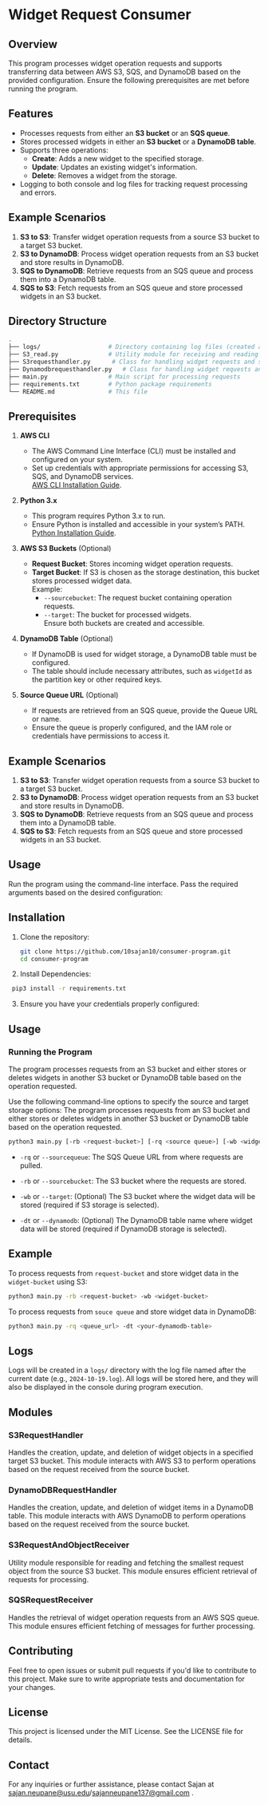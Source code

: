 # Widget Request Consumer

## Overview
This program processes widget operation requests and supports transferring data between AWS S3, SQS, and DynamoDB based on the provided configuration. Ensure the following prerequisites are met before running the program.


## Features
- Processes requests from either an **S3 bucket** or an **SQS queue**.
- Stores processed widgets in either an **S3 bucket** or a **DynamoDB table**.
- Supports three operations:
  - **Create**: Adds a new widget to the specified storage.
  - **Update**: Updates an existing widget's information.
  - **Delete**: Removes a widget from the storage.
- Logging to both console and log files for tracking request processing and errors.
  
## Example Scenarios

1. **S3 to S3**: Transfer widget operation requests from a source S3 bucket to a target S3 bucket.  
2. **S3 to DynamoDB**: Process widget operation requests from an S3 bucket and store results in DynamoDB.  
3. **SQS to DynamoDB**: Retrieve requests from an SQS queue and process them into a DynamoDB table.  
4. **SQS to S3**: Fetch requests from an SQS queue and store processed widgets in an S3 bucket.
   
## Directory Structure
```bash
.
├── logs/                   # Directory containing log files (created automatically)
├── S3_read.py              # Utility module for receiving and reading requests from S3
├── S3requesthandler.py      # Class for handling widget requests and storing data in S3
├── Dynamodbrequesthandler.py   # Class for handling widget requests and storing data in DynamoDB
├── main.py                 # Main script for processing requests
├── requirements.txt        # Python package requirements
└── README.md               # This file
```

## Prerequisites

1. **AWS CLI**  
   - The AWS Command Line Interface (CLI) must be installed and configured on your system.  
   - Set up credentials with appropriate permissions for accessing S3, SQS, and DynamoDB services.  
   [AWS CLI Installation Guide](https://docs.aws.amazon.com/cli/latest/userguide/install-cliv2.html).

2. **Python 3.x**  
   - This program requires Python 3.x to run.  
   - Ensure Python is installed and accessible in your system’s PATH.  
   [Python Installation Guide](https://www.python.org/downloads/).

3. **AWS S3 Buckets** (Optional)  
   - **Request Bucket**: Stores incoming widget operation requests.  
   - **Target Bucket**: If S3 is chosen as the storage destination, this bucket stores processed widget data.  
   Example:  
     - `--sourcebucket`: The request bucket containing operation requests.  
     - `--target`: The bucket for processed widgets.  
   Ensure both buckets are created and accessible.

4. **DynamoDB Table** (Optional)  
   - If DynamoDB is used for widget storage, a DynamoDB table must be configured.  
   - The table should include necessary attributes, such as `widgetId` as the partition key or other required keys.  

5. **Source Queue URL** (Optional)  
   - If requests are retrieved from an SQS queue, provide the Queue URL or name.  
   - Ensure the queue is properly configured, and the IAM role or credentials have permissions to access it.

## Example Scenarios

1. **S3 to S3**: Transfer widget operation requests from a source S3 bucket to a target S3 bucket.  
2. **S3 to DynamoDB**: Process widget operation requests from an S3 bucket and store results in DynamoDB.  
3. **SQS to DynamoDB**: Retrieve requests from an SQS queue and process them into a DynamoDB table.  
4. **SQS to S3**: Fetch requests from an SQS queue and store processed widgets in an S3 bucket.

## Usage

Run the program using the command-line interface. Pass the required arguments based on the desired configuration:


## Installation

1. Clone the repository:

   ```bash
   git clone https://github.com/10sajan10/consumer-program.git
   cd consumer-program
   ```
2. Install Dependencies:

  ```bash
   pip3 install -r requirements.txt
   ```

3. Ensure you have your credentials properly configured:

## Usage
### Running the Program
The program processes requests from an S3 bucket and either stores or deletes widgets in another S3 bucket or DynamoDB table based on the operation requested.

Use the following command-line options to specify the source and target storage options:
The program processes requests from an S3 bucket and either stores or deletes widgets in another S3 bucket or DynamoDB table based on the operation requested.

```bash
python3 main.py [-rb <request-bucket>] [-rq <source queue>] [-wb <widget-bucket>] [-dt <dynamodb-table>]
```

- `-rq` or `--sourcequeue`: The SQS Queue URL from where requests are pulled.
  
- `-rb` or `--sourcebucket`: The S3 bucket where the requests are stored.

- `-wb` or `--target`: (Optional) The S3 bucket where the widget data will be stored (required if S3 storage is selected).

- `-dt` or `--dynamodb`: (Optional) The DynamoDB table name where widget data will be stored (required if DynamoDB storage is selected).

## Example

To process requests from `request-bucket` and store widget data in the `widget-bucket` using S3:

```bash
python3 main.py -rb <request-bucket> -wb <widget-bucket>
```

To process requests from `souce queue` and store widget data in DynamoDB:
```bash
python3 main.py -rq <queue_url> -dt <your-dynamodb-table>
```
## Logs
Logs will be created in a `logs/` directory with the log file named after the current date (e.g., `2024-10-19.log`). All logs will be stored here, and they will also be displayed in the console during program execution.

## Modules
### S3RequestHandler
Handles the creation, update, and deletion of widget objects in a specified target S3 bucket. This module interacts with AWS S3 to perform operations based on the request received from the source bucket.

### DynamoDBRequestHandler
Handles the creation, update, and deletion of widget items in a DynamoDB table. This module interacts with AWS DynamoDB to perform operations based on the request received from the source bucket.

### S3RequestAndObjectReceiver
Utility module responsible for reading and fetching the smallest request object from the source S3 bucket. This module ensures efficient retrieval of requests for processing.

### SQSRequestReceiver
Handles the retrieval of widget operation requests from an AWS SQS queue. This module ensures efficient fetching of messages for further processing.

## Contributing
Feel free to open issues or submit pull requests if you'd like to contribute to this project. Make sure to write appropriate tests and documentation for your changes.

## License
This project is licensed under the MIT License. See the LICENSE file for details.

## Contact
For any inquiries or further assistance, please contact Sajan at sajan.neupane@usu.edu/sajanneupane137@gmail.com .


